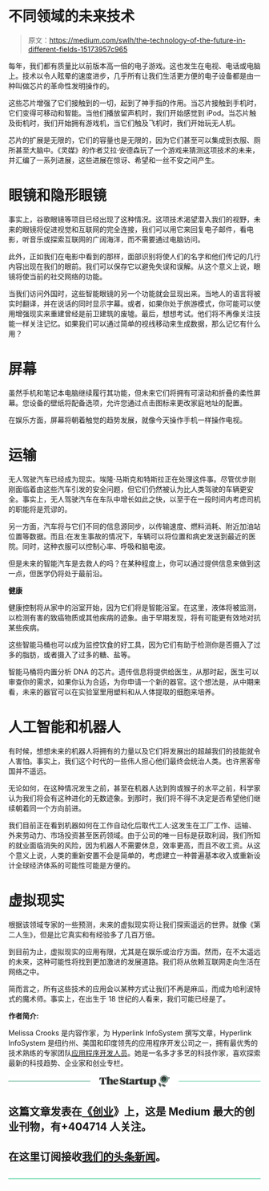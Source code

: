# 不同领域的未来技术

> 原文：<https://medium.com/swlh/the-technology-of-the-future-in-different-fields-15173957c965>

每年，我们都有质量比以前版本高一倍的电子游戏。这也发生在电视、电话或电脑上。技术以令人眩晕的速度进步，几乎所有让我们生活更方便的电子设备都是由一种叫做芯片的革命性发明操作的。

这些芯片增强了它们接触到的一切，起到了神手指的作用。当芯片接触到手机时，它们变得可移动和智能。当他们播放留声机时，我们开始感觉到 iPod。当芯片触及街机时，我们开始拥有游戏机，当它们触及飞机时，我们开始玩无人机。

芯片的扩展是无限的，它们的容量也是无限的，因为它们甚至可以集成到衣服、厕所甚至大脑中。《灵媒》的作者艾拉·安德森玩了一个游戏来猜测这项技术的未来，并汇编了一系列进展，这些进展在惊讶、希望和一丝不安之间产生。

# **眼镜和隐形眼镜**

事实上，谷歌眼镜等项目已经出现了这种情况。这项技术渴望潜入我们的视野，未来的眼镜将促进视觉和互联网的完全连接，我们可以用它来回复电子邮件，看电影，听音乐或探索互联网的广阔海洋，而不需要通过电脑访问。

此外，正如我们在电影中看到的那样，面部识别将使人们的名字和他们传记的几行内容出现在我们的眼前。我们可以保存它以避免失误和误解。从这个意义上说，眼镜将使当前的社交网络的功能。

当我们访问外国时，这些智能眼镜的另一个功能就会显现出来。当地人的语言将被实时翻译，并在说话的同时显示字幕。或者，如果你处于旅游模式，你可能可以使用增强现实来重建曾经是前卫建筑的废墟。最后，想想考试。他们将不再像关注技能一样关注记忆。如果我们可以通过简单的视线移动来生成数据，那么记忆有什么用？

# **屏幕**

虽然手机和笔记本电脑继续履行其功能，但未来它们将拥有可滚动和折叠的柔性屏幕。您设备的壁纸将配备选项，允许您通过点击图标来更改家庭地址的配置。

在娱乐方面，屏幕将朝着触觉的趋势发展，就像今天操作手机一样操作电视。

# **运输**

无人驾驶汽车已经成为现实。埃隆·马斯克和特斯拉正在处理这件事。尽管优步刚刚面临着由这些汽车引发的安全问题，但它们仍然被认为比人类驾驶的车辆更安全。事实上，无人驾驶汽车在车队中增长如此之快，以至于在一段时间内考虑司机的职能将是荒谬的。

另一方面，汽车将与它们不同的信息源同步，以传输速度、燃料消耗、附近加油站位置等数据。而且:在发生事故的情况下，车辆可以将位置和病史发送到最近的医院。同时，这种衣服可以控制心率、呼吸和脑电波。

但是未来的智能汽车是去救人的吗？在某种程度上，你可以通过提供信息来做到这一点，但医学仍将处于最前沿。

**健康**

健康控制将从家中的浴室开始，因为它们将是智能浴室。在这里，液体将被监测，以检测有害的致癌物质或其他疾病的迹象。由于早期发现，将有可能更有效地对抗某些疾病。

这些智能马桶也可以成为监控饮食的好工具，因为它们有助于检测你是否摄入了过多的脂肪，或者摄入了过多的糖、盐等。

智能马桶将内置分析 DNA 的芯片。遗传信息将提供给医生，从那时起，医生可以审查你的需求，如果你认为合适，为你申请一个新的器官。这个想法是，从中期来看，未来的器官可以在实验室里用塑料和从人体提取的细胞来培养。

# **人工智能和机器人**

有时候，想想未来的机器人将拥有的力量以及它们将发展出的超越我们的技能就令人害怕。事实上，我们这个时代的一些伟人担心他们最终会统治人类。也许黑客帝国并不遥远。

无论如何，在这种情况发生之前，甚至在机器人达到狗或猴子的水平之前，科学家认为我们将会有这种进化的无数迹象。到那时，我们将不得不决定是否希望他们继续朝着同一个方向前进。

我们目前正在看到机器如何在工作自动化后取代工人:这发生在工厂工作、运输、外来劳动力、市场投资甚至医药领域。由于公司的唯一目标是获取利润，我们所知的就业面临消失的风险，因为机器人不需要休息，效率更高，而且不收工资。从这个意义上说，人类的重新安置不会是简单的，考虑建立一种普遍基本收入或重新设计全球经济体系的可能性可能是方便的。

# **虚拟现实**

根据该领域专家的一些预测，未来的虚拟现实将让我们探索遥远的世界。就像《第二人生》，但是比它真实和有经验多了几百万倍。

到目前为止，虚拟现实的应用有限，尤其是在娱乐或治疗方面。然而，在不太遥远的未来，这种可能性将找到更加激进的发展道路。我们将从依赖互联网走向生活在网络之中。

简而言之，所有这些技术的应用会以某种方式让我们不再是麻瓜，而成为哈利波特式的魔术师。事实上，在出生于 18 世纪的人看来，我们可能已经是了。

**作者简介:**

Melissa Crooks 是内容作家，为 Hyperlink InfoSystem 撰写文章，Hyperlink InfoSystem 是纽约州、美国和印度领先的应用程序开发公司之一，拥有最优秀的技术熟练的专家团队[应用程序开发人员](https://www.hyperlinkinfosystem.com/android-app-development-india.htm)。她是一名多才多艺的科技作家，喜欢探索最新的科技趋势、企业家和创业专栏。

[![](img/308a8d84fb9b2fab43d66c117fcc4bb4.png)](https://medium.com/swlh)

## 这篇文章发表在[《创业](https://medium.com/swlh)》上，这是 Medium 最大的创业刊物，有+404714 人关注。

## 在这里订阅接收[我们的头条新闻](http://growthsupply.com/the-startup-newsletter/)。

[![](img/b0164736ea17a63403e660de5dedf91a.png)](https://medium.com/swlh)